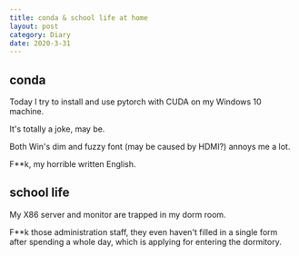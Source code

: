 ```yaml
---
title: conda & school life at home
layout: post
category: Diary
date: 2020-3-31
---
```


## conda

Today I try to install and use pytorch with CUDA on my Windows 10 machine.

It's totally a joke, may be.

Both Win's dim and fuzzy font (may be caused by HDMI?) annoys me a lot.

F**k, my horrible written English.

## school life

My X86 server and monitor are trapped in my dorm room.

F**k those administration staff,
they even haven't filled in a single form after spending a whole day,
which is applying for entering the dormitory.
